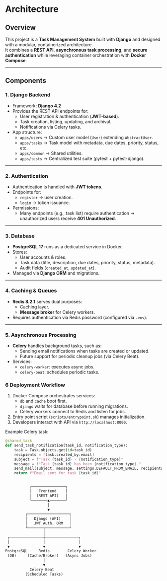 # Architecture

## Overview
This project is a **Task Management System** built with **Django** and designed with a modular, containerized architecture.  
It combines a **REST API**, **asynchronous task processing**, and **secure authentication** while leveraging container orchestration with **Docker Compose**.

---

## Components

### 1. **Django Backend**
- Framework: **Django 4.2**
- Provides the REST API endpoints for:
  - User registration & authentication (**JWT-based**).
  - Task creation, listing, updating, and archival.
  - Notifications via Celery tasks.
- App structure:
  - `apps/users` → Custom user model (`User`) extending `AbstractUser`.
  - `apps/tasks` → Task model with metadata, due dates, priority, status, etc.
  - `apps/common` → Shared utilities.
  - `apps/tests` → Centralized test suite (pytest + pytest-django).

---

### 2. **Authentication**
- Authentication is handled with **JWT tokens**.
- Endpoints for:
  - `register` → user creation.
  - `login` → token issuance.
- Permissions:
  - Many endpoints (e.g., task list) require authentication → unauthorized users receive **401 Unauthorized**.

---

### 3. **Database**
- **PostgreSQL 17** runs as a dedicated service in Docker.
- Stores:
  - User accounts & roles.
  - Task data (title, description, due dates, priority, status, metadata).
  - Audit fields (`created_at`, `updated_at`).
- Managed via **Django ORM** and migrations.

---

### 4. **Caching & Queues**
- **Redis 8.2.1** serves dual purposes:
  - Caching layer.
  - **Message broker** for Celery workers.
- Requires authentication via Redis password (configured via `.env`).

---

### 5. **Asynchronous Processing**
- **Celery** handles background tasks, such as:
  - Sending email notifications when tasks are created or updated.
  - Future support for periodic cleanup jobs (via Celery Beat).
- Services:
  - `celery-worker`: executes async jobs.
  - `celery-beat`: schedules periodic tasks.

### 6 **Deployment Workflow**
1. Docker Compose orchestrates services:
   - `db` and `cache` boot first.
   - `django` waits for database before running migrations.
   - Celery workers connect to Redis and listen for jobs.
2. Entry point script (`scripts/entrypoint.sh`) manages initialization.
3. Developers interact with API via `http://localhost:8000`.

Example Celery task:
```python
@shared_task
def send_task_notification(task_id, notification_type):
    task = Task.objects.get(id=task_id)
    recipients = [task.created_by.email]
    subject = f"Task {task_id} - {notification_type}"
    message = f"Task {task_id} has been {notification_type}."
    send_mail(subject, message, settings.DEFAULT_FROM_EMAIL, recipients)
    return f"Email sent for task {task_id}"


           ┌───────────────┐
           │   Frontend    │
           │  (REST API)   │
           └───────▲───────┘
                   │
                   ▼
         ┌───────────────────┐
         │   Django (API)    │
         │   JWT Auth, ORM   │
         └───────┬───────────┘
                 │
 ┌───────────────┼───────────────┐
 │               │               │
 ▼               ▼               ▼
PostgreSQL     Redis        Celery Worker
 (DB)     (Cache/Broker)   (Async Jobs)
                 │
                 ▼
           Celery Beat
         (Scheduled Tasks)